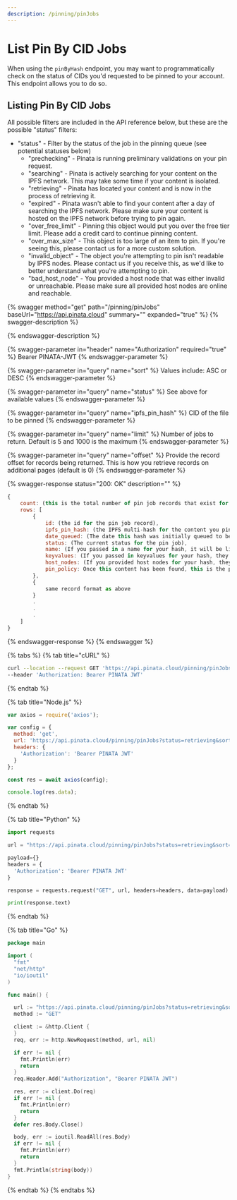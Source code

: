 ```yaml
---
description: /pinning/pinJobs
---
```


# List Pin By CID Jobs

When using the `pinByHash` endpoint, you may want to programmatically check on the status of CIDs you'd requested to be pinned to your account. This endpoint allows you to do so.&#x20;

## Listing Pin By CID Jobs

All possible filters are included in the API reference below, but these are the possible "status" filters:

* "status" - Filter by the status of the job in the pinning queue (see potential statuses below)
  * "prechecking" - Pinata is running preliminary validations on your pin request.
  * "searching" - Pinata is actively searching for your content on the IPFS network. This may take some time if your content is isolated.
  * "retrieving" - Pinata has located your content and is now in the process of retrieving it.
  * "expired" - Pinata wasn't able to find your content after a day of searching the IPFS network. Please make sure your content is hosted on the IPFS network before trying to pin again.
  * "over\_free\_limit" - Pinning this object would put you over the free tier limit. Please add a credit card to continue pinning content.
  * "over\_max\_size" - This object is too large of an item to pin. If you're seeing this, please contact us for a more custom solution.
  * "invalid\_object" - The object you're attempting to pin isn't readable by IPFS nodes. Please contact us if you receive this, as we'd like to better understand what you're attempting to pin.
  * "bad\_host\_node" - You provided a host node that was either invalid or unreachable. Please make sure all provided host nodes are online and reachable.

{% swagger method="get" path="/pinning/pinJobs" baseUrl="https://api.pinata.cloud" summary="" expanded="true" %}
{% swagger-description %}

{% endswagger-description %}

{% swagger-parameter in="header" name="Authorization" required="true" %}
Bearer PINATA-JWT
{% endswagger-parameter %}

{% swagger-parameter in="query" name="sort" %}
Values include: ASC or DESC
{% endswagger-parameter %}

{% swagger-parameter in="query" name="status" %}
See above for available values
{% endswagger-parameter %}

{% swagger-parameter in="query" name="ipfs_pin_hash" %}
CID of the file to be pinned
{% endswagger-parameter %}

{% swagger-parameter in="query" name="limit" %}
Number of jobs to return. Default is 5 and 1000 is the maximum
{% endswagger-parameter %}

{% swagger-parameter in="query" name="offset" %}
Provide the record offset for records being returned. This is how you retrieve records on additional pages (default is 0)
{% endswagger-parameter %}

{% swagger-response status="200: OK" description="" %}
```javascript
{
    count: (this is the total number of pin job records that exist for the query filters you passed in),
    rows: [
        {
            id: (the id for the pin job record),
            ipfs_pin_hash: (the IPFS multi-hash for the content you pinned),
            date_queued: (The date this hash was initially queued to be pinned - represented in ISO 8601 format),
            status: (The current status for the pin job),
            name: (If you passed in a name for your hash, it will be listed here),
            keyvalues: (If you passed in keyvalues for your hash, they will be listed here),
            host_nodes: (If you provided host nodes for your hash, they will be listed here),
            pin_policy: Once this content has been found, this is the pin policy that will be used for replications
        },
        {
            same record format as above
        }
        .
        .
        .
    ]
}
```
{% endswagger-response %}
{% endswagger %}

{% tabs %}
{% tab title="cURL" %}
```bash
curl --location --request GET 'https://api.pinata.cloud/pinning/pinJobs?status=retrieving&sort=ASC' \
--header 'Authorization: Bearer PINATA JWT'
```
{% endtab %}

{% tab title="Node.js" %}
```javascript
var axios = require('axios');

var config = {
  method: 'get',
  url: 'https://api.pinata.cloud/pinning/pinJobs?status=retrieving&sort=ASC',
  headers: { 
    'Authorization': 'Bearer PINATA JWT'
  }
};

const res = await axios(config);

console.log(res.data);
```
{% endtab %}

{% tab title="Python" %}
```python
import requests

url = "https://api.pinata.cloud/pinning/pinJobs?status=retrieving&sort=ASC"

payload={}
headers = {
  'Authorization': 'Bearer PINATA JWT'
}

response = requests.request("GET", url, headers=headers, data=payload)

print(response.text)
```
{% endtab %}

{% tab title="Go" %}
```go
package main

import (
  "fmt"
  "net/http"
  "io/ioutil"
)

func main() {

  url := "https://api.pinata.cloud/pinning/pinJobs?status=retrieving&sort=ASC"
  method := "GET"

  client := &http.Client {
  }
  req, err := http.NewRequest(method, url, nil)

  if err != nil {
    fmt.Println(err)
    return
  }
  req.Header.Add("Authorization", "Bearer PINATA JWT")

  res, err := client.Do(req)
  if err != nil {
    fmt.Println(err)
    return
  }
  defer res.Body.Close()

  body, err := ioutil.ReadAll(res.Body)
  if err != nil {
    fmt.Println(err)
    return
  }
  fmt.Println(string(body))
}
```
{% endtab %}
{% endtabs %}
